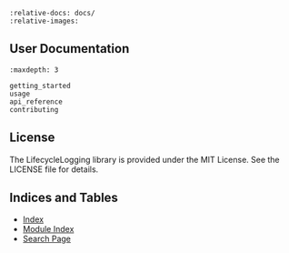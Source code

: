 ```{include} ../README.md
:relative-docs: docs/
:relative-images:
```


## User Documentation

```{toctree}
:maxdepth: 3

getting_started
usage
api_reference
contributing
```

## License

The LifecycleLogging library is provided under the MIT License. See the LICENSE file for details.

## Indices and Tables

* [Index](genindex)
* [Module Index](modindex)
* [Search Page](search)
